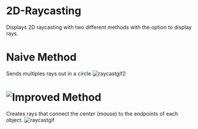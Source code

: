 
# 2D-Raycasting
Displays 2D raycasting with two different methods with the option to display rays.

# Naive Method
Sends multiples rays out in a circle
![raycastgif2](https://user-images.githubusercontent.com/29241003/182547876-2597aeb5-a346-468c-9483-aafd436c80f2.gif)


# ![Improved Method](https://ncase.me/sight-and-light/)
Creates rays that connect the center (mouse) to the endpoints of each object.
![raycastgif](https://user-images.githubusercontent.com/29241003/182546352-eb96a732-f592-4c0a-9e0e-79423e31f0e5.gif)
